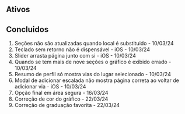 
## Ativos

## Concluidos
1. Seções não são atualizadas quando local é substituido - 10/03/24
2. Teclado sem retorno não é dispensável - iOS - 10/03/24
3. Slider arrasta página junto com si - iOS - 10/03/24
4. Quando se tem mais de nove seções o gráfico é exibido errado - 10/03/24
5. Resumo de perfil só mostra vias do lugar selecionado - 10/03/24
6. Modal de adicionar escalada não mostra página correta ao voltar de adicionar via - iOS - 10/03/24
7. Opção final em área segura - 16/03/24
8. Correção de cor do gráfico - 22/03/24
9. Correção de graduação favorita - 22/03/24